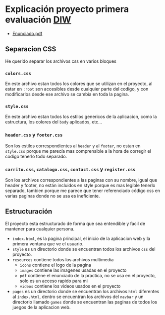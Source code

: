 # Explicación proyecto primera evaluación <u>DIW</u>

- [Enunciado.pdf](resources/pdf/Enunciado.pdf)

## Separacion CSS

He querido separar los archivos css en varios bloques

### `colors.css`

En este archivo estan todos los colores que se utilizan en el proyecto, al estar en `:root` son accesibles
desde cualquier parte del codigo, y con modificarlos desde ese archivo se cambia en toda la pagina.

### `style.css`

En este archivo estan todos los estilos genericos de la aplicacion, como la estructura, los colores del `body`
aplicados, etc...

### `header.css` y `footer.css`

Son los estilos correspondientes al `header` y al `footer`, no estan en `style.css` porque me parecía mas comprensible a
la hora de corregir el codigo tenerlo todo separado.

### `carrito.css`, `catalogo.css`, `contact.css` y `register.css`

Son los archivos correspondientes a las paginas con su nombre, igual que header y footer, no están incluidos en style
porque es mas legible tenerlo separado, tambien porque me parece que tener referenciado código css en varias paginas
donde no se usa es ineficiente.

## Estructuración

El proyecto esta estructurado de forma que sea entendible y facil de mantener para cualquier persona.

- `index.html`, es la pagina principal, el inicio de la aplicacion web y la primera ventana que ve el usuario.
- `style` es un directorio donde se encuentran todos los archivos `css` del proyecto.
- `resources` contiene todos los archivos multimedia
    - `icons` contiene el logo de la pagina
    - `images` contiene las imagenes usadas en el proyecto
    - `pdf` contiene el enunciado de la practica, no se usa en el proyecto, solo es un acceso rapido para mi
    - `videos` contiene los videos usados en el proyecto
- `pages` es un directorio donde se encuentran los archivos `html` diferentes al `index.html`, dentro se encuentran los
  archivos del `navbar` y un directorio llamado `games` donde se encuentran las paginas de todos los juegos de la
  aplicacion web.